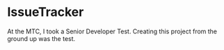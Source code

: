# IssueTracker
At the MTC, I took a Senior Developer Test. Creating this project from the ground up was the test. 
